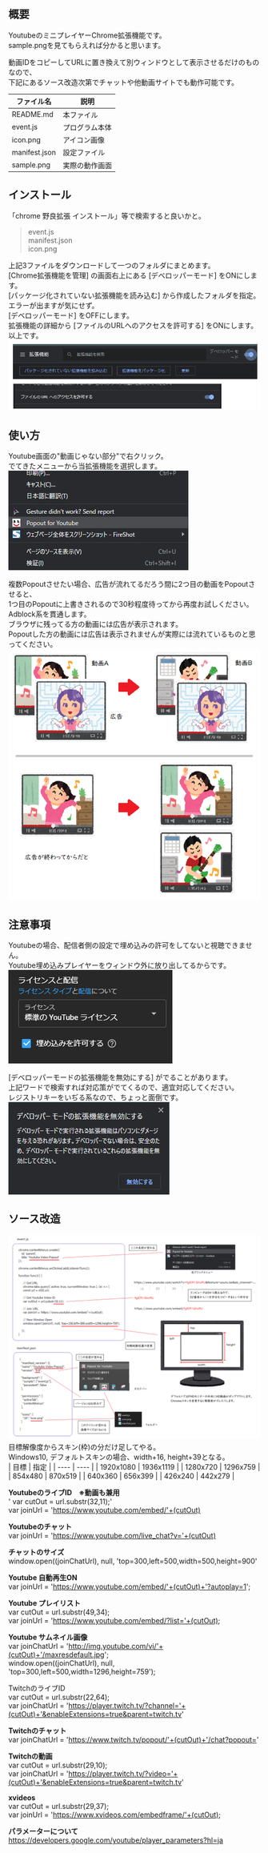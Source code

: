 ## 概要
YoutubeのミニプレイヤーChrome拡張機能です。  
sample.pngを見てもらえれば分かると思います。  

動画IDをコピーしてURLに置き換えて別ウィンドウとして表示させるだけのものなので、  
下記にあるソース改造次第でチャットや他動画サイトでも動作可能です。  

| ファイル名 | 説明 |
| ---- | ---- |
| README.md | 本ファイル |
| event.js | プログラム本体 |
| icon.png | アイコン画像 |
| manifest.json | 設定ファイル |
| sample.png | 実際の動作画面 |

## インストール
「chrome 野良拡張 インストール」等で検索すると良いかと。  

> event.js  
> manifest.json  
> icon.png  

上記3ファイルをダウンロードして一つのフォルダにまとめます。  
[Chrome拡張機能を管理] の画面右上にある [デベロッパーモード] をONにします。  
[パッケージ化されていない拡張機能を読み込む] から作成したフォルダを指定。  
エラーが出ますが気にせず。  
[デベロッパーモード] をOFFにします。  
拡張機能の詳細から [ファイルのURLへのアクセスを許可する] をONにします。  
以上です。  
![alt](pic/note5.png)

## 使い方
Youtube画面の"動画じゃない部分"で右クリック。  
でてきたメニューから当拡張機能を選択します。  
![alt](pic/note4.png)

複数Popoutさせたい場合、広告が流れてるだろう間に2つ目の動画をPopoutさせると、  
1つ目のPopoutに上書きされるので30秒程度待ってから再度お試しください。  
Adblock系を貫通します。  
ブラウザに残ってる方の動画には広告が表示されます。  
Popoutした方の動画には広告は表示されませんが実際には流れているものと思ってください。  
![alt](pic/note1.png)

## 注意事項
Youtubeの場合、配信者側の設定で埋め込みの許可をしてないと視聴できません。  
Youtube埋め込みプレイヤーをウィンドウ外に放り出してるからです。  
![alt](pic/note2.png)  

[デベロッパーモードの拡張機能を無効にする] がでることがあります。  
上記ワードで検索すれば対応策がでてくるので、適宜対応してください。  
レジストリキーをいぢる系なので、ちょっと面倒です。  
![alt](pic/note3.png)

## ソース改造
![alt](pic/note6.png)  
目標解像度からスキン(枠)の分だけ足してやる。  
Windows10, デフォルトスキンの場合、width+16, height+39となる。  
| 目標 | 指定 |
| ---- | ---- |
| 1920x1080 | 1936x1119 |
| 1280x720 | 1296x759 |
| 854x480 | 870x519 |
| 640x360 | 656x399 |
| 426x240 | 442x279 |

**YoutubeのライブID　※動画も兼用**  
'      var cutOut = url.substr(32,11);'  
      var joinUrl = 'https://www.youtube.com/embed/'+(cutOut)  

**Youtubeのチャット**  
      var joinUrl = 'https://www.youtube.com/live_chat?v='+(cutOut)  

**チャットのサイズ**  
      window.open((joinChatUrl), null, 'top=300,left=500,width=500,height=900'  

**Youtube 自動再生ON**  
      var joinUrl = 'https://www.youtube.com/embed/'+(cutOut)+'?autoplay=1';  

**Youtube プレイリスト**  
      var cutOut = url.substr(49,34);  
      var joinUrl = 'https://www.youtube.com/embed/?list='+(cutOut);  

**Youtube サムネイル画像**  
      var joinChatUrl = 'http://img.youtube.com/vi/'+(cutOut)+'/maxresdefault.jpg';  
      window.open((joinChatUrl), null, 'top=300,left=500,width=1296,height=759');  

TwitchのライブID  
      var cutOut = url.substr(22,64);  
      var joinChatUrl = 'https://player.twitch.tv/?channel='+(cutOut)+'&enableExtensions=true&parent=twitch.tv'  

**Twitchのチャット**  
      var joinChatUrl = 'https://www.twitch.tv/popout/'+(cutOut)+'/chat?popout='  

**Twitchの動画**  
      var cutOut = url.substr(29,10);  
      var joinChatUrl = 'https://player.twitch.tv/?video='+(cutOut)+'&enableExtensions=true&parent=twitch.tv'  

**xvideos**  
      var cutOut = url.substr(29,37);  
      var joinUrl = 'https://www.xvideos.com/embedframe/'+(cutOut);  

**パラメーターについて**  
https://developers.google.com/youtube/player_parameters?hl=ja
